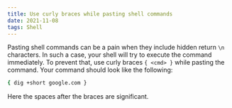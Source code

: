```yaml
---
title: Use curly braces while pasting shell commands
date: 2021-11-08
tags: Shell
---
```


Pasting shell commands can be a pain when they include hidden return `\n` characters. In
such a case, your shell will try to execute the command immediately. To prevent that,
use curly braces `{ <cmd> }` while pasting the command. Your command should look like
the following:

```bash
{ dig +short google.com }
```

Here the spaces after the braces are significant.
